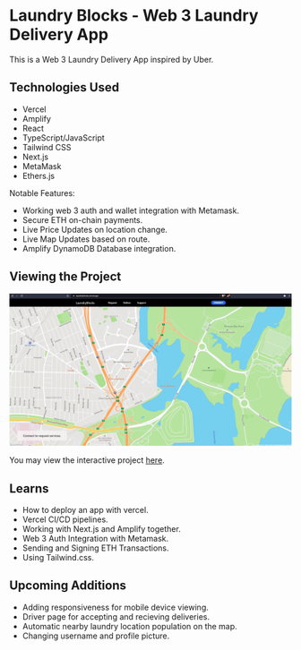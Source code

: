# Laundry Blocks - Web 3 Laundry Delivery App

This is a Web 3 Laundry Delivery App inspired by Uber.

## Technologies Used

- Vercel
- Amplify
- React
- TypeScript/JavaScript
- Tailwind CSS
- Next.js
- MetaMask
- Ethers.js

Notable Features:

- Working web 3 auth and wallet integration with Metamask.
- Secure ETH on-chain payments.
- Live Price Updates on location change.
- Live Map Updates based on route.
- Amplify DynamoDB Database integration.

## Viewing the Project

![Demo](assets/demo.gif)

You may view the interactive project [here](https://laundryblocks.vercel.app).

## Learns

- How to deploy an app with vercel.
- Vercel CI/CD pipelines.
- Working with Next.js and Amplify together.
- Web 3 Auth Integration with Metamask.
- Sending and Signing ETH Transactions.
- Using Tailwind.css.

## Upcoming Additions

- Adding responsiveness for mobile device viewing.
- Driver page for accepting and recieving deliveries.
- Automatic nearby laundry location population on the map.
- Changing username and profile picture.
